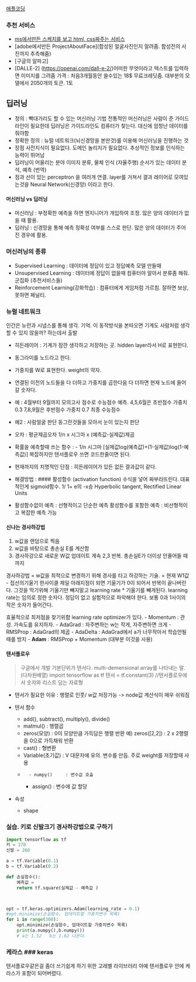 [애플코딩](https://www.youtube.com/watch?v=ivfp2wpPLzs&list=PLfLgtT94nNq1DrREU_qG2w4yd2ZzJb-FG&ab_channel=%EC%BD%94%EB%94%A9%EC%95%A0%ED%94%8C)


### 추천 서비스
- [ms에서만든 스케치를 보고 html, css짜주는 서비스](sketch2code.azurewebsites.net)
- [adobe에서만든 ProjectAboutFace](합성된 얼굴사진인지 알려줌. 합성전의 사진까지 추측해줌)
- [구글의 알파고]
- [DALLE-2] (https://openai.com/dall-e-2/)어떠한 무엇이라고 텍스트를 입력하면 이미지를 그려줌
    가격 : 처음3개월동안 쓸수있는 18$ 무료크레딧줌. 대부분의 모델에서 2050개의 토큰. 1토

## 딥러닝
- 정의 : 빡대가리도 할 수 있는 머신러닝 기법
    전통적인 머신러닝은 사람이 준 가이드라인이 필요한데 딥러닝은 가이드라인도 컴퓨터가 찾는다.
    대신에 엄청난 데이터를 줘야함
- 정확한 정의 : 뉴럴 네트워크(뇌신경망을 본딴것)를 이용해 머신러닝을 진행하는 것
- 장점
    사전지식이 필요없다. 도메인 놀리지가 필요없다.
    추상적인 정보를 인식하는 능력이 뛰어남
- 딥러닝이 어울리는 분야
    이미지 분류, 물체 인식 (자율주행)
    순서가 있는 데이터 분석, 예측 (번역)
- 점과 선이 있는 perceptron 을 여러개 연결. layer를 거쳐서 결과
레이어로 모여있는것을 Neural Network(신경망) 이라고 한다.

#### 머신러닝 vs 딥러닝
- 머신러닝 : 부정확한 예측을 하면 엔지니어가 개입하여 조정. 많은 양의 데이터가 없을 때 활용.
- 딥러닝 : 신경망을 통해 예측 정확성 여부를 스스로 판단. 많은 양의 데이터가 주어진 경우에 활용.

### 머신러닝의 종류
- Supervised Learning : 데이터에 정답이 있고 정답예측 모델 만들때
- Unsupervised Learning : 데이터에 정답이 없을때 컴퓨터야 알아서 분류좀 해줘. 군집화 (추천서비스들)
- Reinforcement Learning(강화학습) : 컴퓨터에게 게임처럼 가르침. 잘하면 보상, 못하면 페널티. 

### 뉴럴 네트워크
인간은 뉴런과 시냅스를 통해 생각. 기억.
이 동작방식을 본따오면 기계도 사람처럼 생각할 수 있지 않을까? 하는데서 출발
- 히든레이어 : 기계가 잠깐 생각하고 저장하는 곳. hidden layer라서 H로 표현한다.
- 동그라미를 노드라고 한다.
- 가중치를 W로 표현한다. weight의 약자.
- 연결된 이전의 노드들을 다 더하고 가중치를 곱한다음 다 더하면 현재 노드에 들어갈 숫자다.
- 예 : 4월부터 9월까지 모의고사 점수로 수능점수 예측.
    4,5,6월은 초반점수 가중치 0.3
    7,8,9월은 후반점수 가중치 0.7
    최종 수능점수
- 예2 : 사람얼굴 판단
    동그란것들을 모아서 눈이 있는지 판단
- 오차 : 평균제곱오차   1/n  x 시그마  x (예측값-실제값)제곱
- 확률을 예측할때 쓰는 함수 : - 1/n 시그마 [실제값log(예측값)+(1-실제값)log(1-예측값)]
   복잡하지만 텐서플로우 쓰면 코드한줄이면 된다.
- 현재까지의 치명적인 단점 : 히든레이어가 있든 없든 결과값이 같다.
- 해결방법 : #### 활성함수 (activation function)
        수식을 넣어 짜부라뜨린다.
        대표적인게 sigmoid함수.  1/ 1+ e의 -x승
        Hyperbolic tangent, Rectified Linear Units

- 활성함수없이 예측 : 선형적이고 단순한 예측
  활성함수를 포함한 예측 : 비선형적이고 복잡한 예측 가능

#### 신나는 경사하강법
1. w값을 랜덤으로 찍음
2. w값을 바탕으로 총손실 E를 계산함
3. 경사하강으로 새로운 W값 업데이트
계속 2,3 반복. 총손실E가 더이상 안줄어들 때까지

경사하강법 = w값을 최적으로 변경하기 위해 경사를 타고 하강하는 기술.
          = 현재 W1값 - 접선의기울기
한사이클 제일 아래지점이 되면 기울기가 0이 되어서 반복이 끝나버린다.
그것을 막기위해 기울기만 빼지말고 learning rate * 기울기를 빼게된다.
learning rate는 임의로 정한 숫자다. 정답이 없고 실험적으로 파악해야 한다. 보통 0과 1사이의 작은 숫자가 들어간다.

효율적으로 최저점을 찾기위함 learning rate optimizer가 있다.
    - Momentum : 관성. 가속도를 유지하자.
    - AdaGrad : 자주변하는 w는 작게, 자주변하면 크게
    - RMSProp : AdaGrad의 제곱
    - AdaDelta : AdaGrad에서 a가 너무작아서 학습안될때를 방지
    - **Adam** : RMSProp + Momentum (대부분 이것을 사용)


#### 텐서플로우
> 구글에서 개발
> 기본단위가 텐서다. multi-demensional array를 나타내는 말. (다차원배열)
import tensorflow as tf
텐서 = tf.constant(3)   //텐서플로우에서 숫자와 리스트 담는 자료형

- 텐서가 필요한 이유
  : 행렬로 인풋/ w값 저장가능 
        -> node값 계산식이 매우 쉬워짐

- 텐서 함수
  - add(), subtract(), multiply(), divide()
  - matmul()       : 행렬곱
  - zeros(모양)    : 0이 모양만큼 가득담은 행렬 반환
    예) zeros([2,2])    : 2 x 2행렬을 0으로 가득채워 반환
  - cast()          : 형변환
  - Variable(초기값)      : V 대문자에 유의.  변수를 만듬. 주로 weight를 저장할때 사용
  -       - numpy()     : 변수값 호출
      - assign()    : 변수에 값 할당
- 속성
  - shape


### 실습. 키로 신발크기 경사하강법으로 구하기
```python
import tensorflow as tf
키 = 170
신발 = 260

a = tf.Variable(0.1)
b = tf.Variable(0.2)

def 손실함수():
    예측값 = 
    return tf.square(실제값 - 예측값 )



opt = tf.keras.optimizers.Adam(learning_rate = 0.1)
#opt.minimize(손실함수, 업데이트할 가중치변수 목록)
for i in range(300):
    opt.minimize(손실함수, 업데이트할 가중치변수 목록)
    print(a.numpy(),b.numpy())
    # a는 1.52   b는 1.62 나온다.
```


### 케라스  ### keras
텐서플로우같은걸 좀더 쓰기쉽게 하기 위한 고레벨 라이브러리
아예 텐서플로우 안에 케라스가 포함이 되어버렸다.